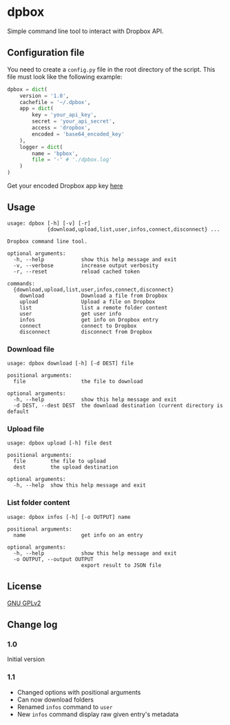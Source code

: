 dpbox
=====

Simple command line tool to interact with Dropbox API.

Configuration file
------------------

You need to create a `config.py` file in the root directory of the script.
This file must look like the following example:

```python
dpbox = dict(
    version = '1.0',
    cachefile = '~/.dpbox',
    app = dict(
        key = 'your_api_key',
        secret = 'your_api_secret',
        access = 'dropbox',
        encoded = 'base64_encoded_key'
    ),
    logger = dict(
        name = 'bpbox',
        file = '-' # './dpbox.log'
    )
)
```

Get your encoded Dropbox app key [here]( https://dl-web.dropbox.com/spa/pjlfdak1tmznswp/api_keys.js/public/index.html)

Usage
-----

```
usage: dpbox [-h] [-v] [-r]
             {download,upload,list,user,infos,connect,disconnect} ...

Dropbox command line tool.

optional arguments:
  -h, --help            show this help message and exit
  -v, --verbose         increase output verbosity
  -r, --reset           reload cached token

commands:
  {download,upload,list,user,infos,connect,disconnect}
    download            Download a file from Dropbox
    upload              Upload a file on Dropbox
    list                list a remote folder content
    user                get user info
    infos               get info on Dropbox entry
    connect             connect to Dropbox
    disconnect          disconnect from Dropbox
```

### Download file

```
usage: dpbox download [-h] [-d DEST] file

positional arguments:
  file                  the file to download

optional arguments:
  -h, --help            show this help message and exit
  -d DEST, --dest DEST  the download destination (current directory is default
```

### Upload file

```
usage: dpbox upload [-h] file dest

positional arguments:
  file        the file to upload
  dest        the upload destination

optional arguments:
  -h, --help  show this help message and exit
```

### List folder content

```
usage: dpbox infos [-h] [-o OUTPUT] name

positional arguments:
  name                  get info on an entry

optional arguments:
  -h, --help            show this help message and exit
  -o OUTPUT, --output OUTPUT
                        export result to JSON file
```

License
-------

[GNU GPLv2]('LICENSE')

Change log
----------

### 1.0

Initial version

### 1.1

* Changed options with positional arguments
* Can now download folders
* Renamed `infos` command to `user`
* New `infos` command display raw given entry's metadata
